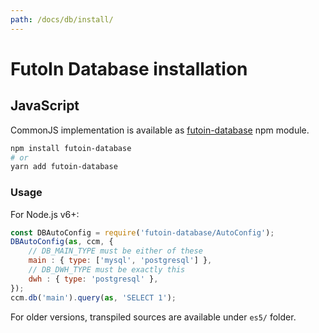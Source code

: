 ```yaml
---
path: /docs/db/install/
---
```


# FutoIn Database installation

## JavaScript

CommonJS implementation is available as [futoin-database](https://www.npmjs.com/package/futoin-database) npm module.

```bash
npm install futoin-database
# or
yarn add futoin-database
```

### Usage

For Node.js v6+:

```javascript
const DBAutoConfig = require('futoin-database/AutoConfig');
DBAutoConfig(as, ccm, {
    // DB_MAIN_TYPE must be either of these
    main : { type: ['mysql', 'postgresql'] },
    // DB_DWH_TYPE must be exactly this
    dwh : { type: 'postgresql' },
});
ccm.db('main').query(as, 'SELECT 1');
```

For older versions, transpiled sources are available under `es5/` folder.
